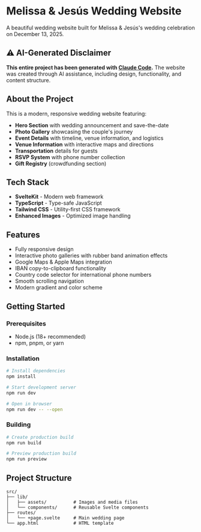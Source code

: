 # Melissa & Jesús Wedding Website

A beautiful wedding website built for Melissa & Jesús's wedding celebration on December 13, 2025.

## ⚠️ AI-Generated Disclaimer

**This entire project has been generated with [Claude Code](https://claude.ai/code).** The website was created through AI assistance, including design, functionality, and content structure.

## About the Project

This is a modern, responsive wedding website featuring:

- **Hero Section** with wedding announcement and save-the-date
- **Photo Gallery** showcasing the couple's journey
- **Event Details** with timeline, venue information, and logistics
- **Venue Information** with interactive maps and directions
- **Transportation** details for guests
- **RSVP System** with phone number collection
- **Gift Registry** (crowdfunding section)

## Tech Stack

- **SvelteKit** - Modern web framework
- **TypeScript** - Type-safe JavaScript
- **Tailwind CSS** - Utility-first CSS framework
- **Enhanced Images** - Optimized image handling

## Features

- Fully responsive design
- Interactive photo galleries with rubber band animation effects
- Google Maps & Apple Maps integration
- IBAN copy-to-clipboard functionality
- Country code selector for international phone numbers
- Smooth scrolling navigation
- Modern gradient and color scheme

## Getting Started

### Prerequisites

- Node.js (18+ recommended)
- npm, pnpm, or yarn

### Installation

```bash
# Install dependencies
npm install

# Start development server
npm run dev

# Open in browser
npm run dev -- --open
```

### Building

```bash
# Create production build
npm run build

# Preview production build
npm run preview
```

## Project Structure

```
src/
├── lib/
│   ├── assets/          # Images and media files
│   └── components/      # Reusable Svelte components
├── routes/
│   └── +page.svelte     # Main wedding page
└── app.html             # HTML template
```
